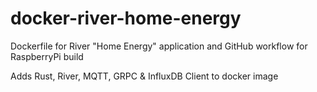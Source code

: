 # docker-river-home-energy
Dockerfile for River "Home Energy" application and GitHub workflow for RaspberryPi build

Adds Rust, River, MQTT, GRPC & InfluxDB Client to docker image
